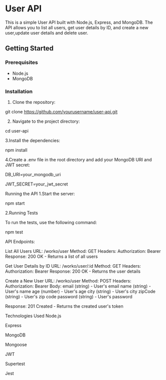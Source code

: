  # User API

This is a simple User API built with Node.js, Express, and MongoDB. The API allows you to list all users, get user details by ID, and create a new user,update user details and delete user.

## Getting Started

### Prerequisites

- Node.js
- MongoDB

### Installation

1. Clone the repository:

  
git clone https://github.com/yourusername/user-api.git

2. Navigate to the project directory:

cd user-api


3.Install the dependencies:

npm install


4.Create a .env file in the root directory and add your MongoDB URI and JWT secret:

DB_URI=your_mongodb_uri

JWT_SECRET=your_jwt_secret


Running the API
1.Start the server:

npm start


2.Running Tests


To run the tests, use the following command:

npm test


API Endpoints:


List All Users
URL: /worko/user
Method: GET
Headers:
Authorization: Bearer <token>
Response:
200 OK - Returns a list of all users



Get User Details by ID
URL: /worko/user/:id
Method: GET
Headers:
Authorization: Bearer <token>
Response:
200 OK - Returns the user details



Create a New User
URL: /worko/user
Method: POST
Headers:
Authorization: Bearer <token>
Body:
email (string) - User's email
name (string) - User's name
age (number) - User's age
city (string) - User's city
zipCode (string) - User's zip code
password (string) - User's password

Response:
201 Created - Returns the created user's token

Technologies Used
Node.js

Express

MongoDB

Mongoose

JWT

Supertest

Jest
